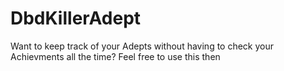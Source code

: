 # DbdKillerAdept
Want to keep track of your Adepts without having to check your Achievments all the time? Feel free to use this then
